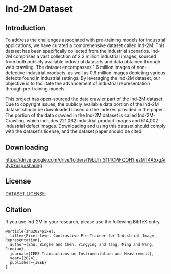 # Ind-2M Dataset

## Introduction

To address the challenges associated with pre-training models for industrial applications, we have curated a comprehensive dataset called Ind-2M. This dataset has been specifically collected from the industrial scenarios. Ind-2M comprises a vast collection of 2.2 million industrial images, sourced from both publicly available industrial datasets and data obtained through web crawling. The dataset encompasses 1.6 million images of non-defective industrial products, as well as 0.6 million images depicting various defects found in industrial settings. By leveraging the Ind-2M dataset, our objective is to facilitate the advancement of industrial representation through pre-training models.

This project has open-sourced the data crawler part of the Ind-2M dataset. Due to copyright issues, the publicly available data portion of the Ind-2M dataset should be downloaded based on the indexes provided in the paper. The portion of the data crawled in the Ind-2M dataset is called Ind-2M-Crawling, which includes 221,062 industrial product images and 614,002 industrial defect images. Downloading and using this dataset should comply with the dataset's license, and the dataset paper should be cited.

## Downloading

https://drive.google.com/drive/folders/19bUh_S114CPiFQQH1_ezMT4A5xgAi3y0?usp=sharing

## License

[DATASET LICENSE](https://github.com/BingkeZhu/Ind-2M/blob/main/LICENSE.md).

## Citation

If you use Ind-2M in your research, please use the following BibTeX entry.

```
@article{zhu2024pixel,
  title={Pixel-level Contrastive Pre-Trainer for Industrial Image Representation},
  author={Zhu, Bingke and Chen, Yingying and Tang, Ming and Wang, Jinqiao},
  journal={IEEE Transactions on Instrumentation and Measurement},
  year={2024},
  publisher={IEEE}
}
```
